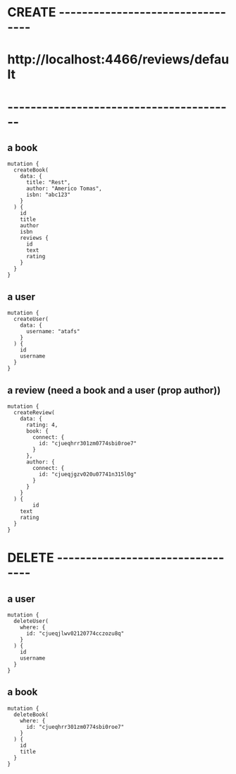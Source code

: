 
# CREATE ---------------------------------
# http://localhost:4466/reviews/default
# ----------------------------------------

## a book
```
mutation {
  createBook(
    data: {
      title: "Rest",
      author: "Americo Tomas",
      isbn: "abc123"
    }
  ) {
    id
    title
    author
    isbn
    reviews {
      id
      text
      rating
    }
  }
}
```

## a user
```
mutation {
  createUser(
    data: {
      username: "atafs"
    }
  ) {
    id
    username
  }
}
```


## a review (need a book and a user (prop author))
```
mutation {
  createReview(
    data: {
      rating: 4,
      book: {
        connect: {
          id: "cjueqhrr301zm0774sbi0roe7"
        }
      },
      author: {
        connect: {
          id: "cjueqjgzv020u07741n315l0g"
        }
      }
    }
  ) {
		id
    text
    rating
  }
}
```

# DELETE ---------------------------------
## a user
```
mutation {
  deleteUser(
    where: {
      id: "cjueqjlwv02120774cczozu8q"
    }
  ) {
    id
    username
  }
}
```

## a book
```
mutation {
  deleteBook(
    where: {
      id: "cjueqhrr301zm0774sbi0roe7"
    }
  ) {
    id
    title
  }
}
```